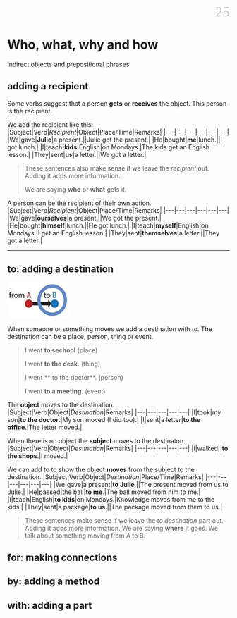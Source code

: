 <div align=right><font color=silver size=6 face="微软雅黑">25</font></div>

# Who, what, why and how
indirect objects and prepositional phrases

## adding a recipient
Some verbs suggest that a person **gets** or **receives** the object. This person is the recipient.

We add the recipient like this: 
|Subject|Verb|*Recipient*|Object|Place/Time|Remarks|
|---|---|---|---|---|---|
|We|gave|**Julie**|a present.||Julie got the present.|
|He|bought|**me**|lunch.||I got lunch.|
|I|teach|**kids**|English|on Mondays.|The kids get an English lesson.|
|They|sent|**us**|a letter.||We got a letter.|
> These sentences also make sense if we leave the *recipient* out. Adding it adds more information.
>
> We are saying **who** or **what** gets it.

A person can be the recipient of their own action.
|Subject|Verb|*Recipient*|Object|Place/Time|Remarks|
|---|---|---|---|---|---|
|We|gave|**ourselves**|a present.||We got the present.|
|He|bought|**himself**|lunch.||He got lunch.|
|I|teach|**myself**|English|on Mondays.|I get an English lesson.|
|They|sent|**themselves**|a letter.||They got a letter.|

---

## to: adding a destination
![](./25.%20Who,%20what,%20why%20and%20how/to%20-%20adding%20a%20destination%2001.png)

When someone or something moves we add a destination with *to*. The destination can be a place, person, thing or event.
> I went **to sechool** (place)
>
> I went **to the desk**. (thing)
>
> I went ** to the doctor**. (person)
>
> I went **to a meeting**. (event)

The **object** moves to the destination.
|Subject|Verb|Object|*Destination*|Remarks|
|---|---|---|---|---|
|I|took|my son|**to the doctor**.|My son moved (I did too).|
|I|sent|a letter|**to the office**.|The letter moved.|

When there is no object the **subject** moves to the destinaton.
|Subject|Verb|Object|*Destination*|Remarks|
|---|---|---|---|---|
|I|walked||**to the shops**.|I moved.|

We can add *to* to show the object **moves** from the subject to the destination.
|Subject|Verb|Object|*Destination*|Place/Time|Remarks|
|---|---|---|---|---|---|
|We|gave|a present|**to Julie**.||The present moved from us to Julie.|
|He|passed|the ball|**to me**.|The ball moved from him to me.|
|I|teach|English|**to kids**|on Mondays.|Knowledge moves from me to the kids.|
|They|sent|a package|**to us**.||The package moved from them to us.|
> These sentences make sense if we leave the *to destination* part out. Adding it adds more information. We are saying **where** it goes. We talk about something moving from A to B.


## for: making connections
## by: adding a method
## with: adding a part